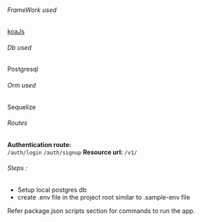 ###### FrameWork used
[koaJs](https://koajs.com/)

###### Db used
Postgresql

###### Orm used
Sequelize

###### Routes

**Authentication route:**  
 `/auth/login` `/auth/signup` 
 **Resource url:** 
 `/v1/`

###### Steps :
- Setup local postgres db
- create .env file in the project root similar to .sample-env file

Refer package.json scripts section for commands to run the app.

